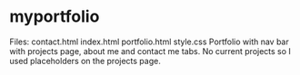 # myportfolio
Files:
contact.html
index.html
portfolio.html
style.css
Portfolio with nav bar with projects page, about me and contact me tabs.
No current projects so I used placeholders on the projects page.